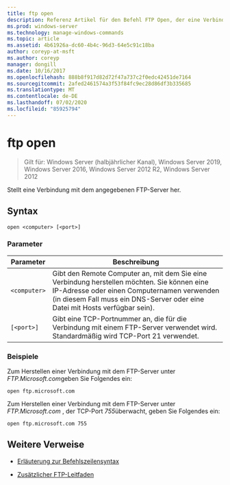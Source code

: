```yaml
---
title: ftp open
description: Referenz Artikel für den Befehl FTP Open, der eine Verbindung mit dem angegebenen FTP-Server herstellt.
ms.prod: windows-server
ms.technology: manage-windows-commands
ms.topic: article
ms.assetid: 4b61926a-dc60-4b4c-96d3-64e5c91c18ba
author: coreyp-at-msft
ms.author: coreyp
manager: dongill
ms.date: 10/16/2017
ms.openlocfilehash: 888b8f917d82d72f47a737c2f0edc42451de7164
ms.sourcegitcommit: 2afed2461574a3f53f84fc9ec28d86df3b335685
ms.translationtype: MT
ms.contentlocale: de-DE
ms.lasthandoff: 07/02/2020
ms.locfileid: "85925794"
---
```

# <a name="ftp-open"></a>ftp open

> Gilt für: Windows Server (halbjährlicher Kanal), Windows Server 2019, Windows Server 2016, Windows Server 2012 R2, Windows Server 2012

Stellt eine Verbindung mit dem angegebenen FTP-Server her.

## <a name="syntax"></a>Syntax

```
open <computer> [<port>]
```

### <a name="parameters"></a>Parameter

| Parameter | Beschreibung |
| --------- | ----------- |
| `<computer>` | Gibt den Remote Computer an, mit dem Sie eine Verbindung herstellen möchten. Sie können eine IP-Adresse oder einen Computernamen verwenden (in diesem Fall muss ein DNS-Server oder eine Datei mit Hosts verfügbar sein). |
| `[<port>]` | Gibt eine TCP-Portnummer an, die für die Verbindung mit einem FTP-Server verwendet wird. Standardmäßig wird TCP-Port 21 verwendet. |

### <a name="examples"></a>Beispiele

Zum Herstellen einer Verbindung mit dem FTP-Server unter *FTP.Microsoft.com*geben Sie Folgendes ein:

```
open ftp.microsoft.com
```

Zum Herstellen einer Verbindung mit dem FTP-Server unter *FTP.Microsoft.com* , der TCP-Port *755*überwacht, geben Sie Folgendes ein:

```
open ftp.microsoft.com 755
```

## <a name="additional-references"></a>Weitere Verweise

- [Erläuterung zur Befehlszeilensyntax](command-line-syntax-key.md)

- [Zusätzlicher FTP-Leitfaden](https://docs.microsoft.com/previous-versions/orphan-topics/ws.10/cc756013(v=ws.10))
